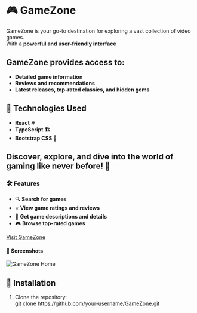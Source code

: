 # 🎮 GameZone

GameZone is your go-to destination for exploring a vast collection of video games.  
With a **powerful and user-friendly interface** 

## GameZone provides access to:
- **Detailed game information** 
- **Reviews and recommendations**
- **Latest releases, top-rated classics, and hidden gems** 

## 📌 Technologies Used
- **React ⚛️** 
- **TypeScript 🏗️** 
- **Bootstrap CSS 🎨** 

## Discover, explore, and dive into the world of gaming like never before! 🚀  

### 🛠 Features
- 🔍 **Search for games**
- ⭐ **View game ratings and reviews**
- 📜 **Get game descriptions and details**<br>
- 🎮 **Browse top-rated games**<br>

[Visit GameZone](https://game-zone-rho.vercel.app/)

 #### 📸 Screenshots  
![GameZone Home](https://game-zone-rho.vercel.app/image1.png)  


## 🚀 Installation  
1. Clone the repository:  
   git clone https://github.com/your-username/GameZone.git
